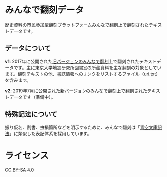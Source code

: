 # みんなで翻刻データ
歴史資料の市民参加型翻刻プラットフォーム[みんなで翻刻](https://honkoku.org/)上で翻刻されたテキストデータです。

## データについて
**v1**: 2017年に公開された[旧バージョンのみんなで翻刻](https://v1.honkoku.org/)上で翻刻されたテキストデータです。主に東京大学地震研究所図書室の所蔵資料を主な翻刻の対象としています。翻刻テキストの他、書誌情報へのリンクをリストするファイル（uri.txt）を含みます。

**v2**: 2019年7月に公開された新バージョンのみんなで翻刻上で翻刻されたテキストデータです（準備中）。

## 特殊記法について
振り仮名、割書、虫損箇所などを明示するために、みんなで翻刻は「[青空文庫記法](https://www.aozora.gr.jp/annotation/)」に類似した表記体系を採用しています。

# ライセンス
[CC BY-SA 4.0](https://creativecommons.org/licenses/by-sa/4.0/deed.ja)
